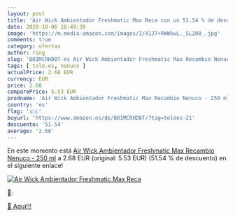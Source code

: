```yaml
---
layout: post
title: 'Air Wick Ambientador Freshmatic Max Reca con un 51.54 % de descuento'
date: 2020-10-06 18:49:39
image: 'https://m.media-amazon.com/images/I/41J7+RWWkwL._SL200_.jpg'
comments: true
category: ofertas
author: ring
slug: 'B01MCRHD8T-es Air Wick Ambientador Freshmatic Max Recambio Nenuco - 250 ml'
tags: [ tole.es, nenuco ]
actualPrice: 2.68 EUR
currency: EUR
price: 2.68
comparePrice: 5.53 EUR
prodname: 'Air Wick Ambientador Freshmatic Max Recambio Nenuco - 250 ml'
country: 'es'
flag: '🇪🇸'
buyurl: 'https://www.amazon.es/dp/B01MCRHD8T/?tag=tolees-21'
descuento: '51.54'
average: '2.68'
---
```


En este momento está [Air Wick Ambientador Freshmatic Max Recambio Nenuco - 250 ml](https://www.amazon.es/dp/B01MCRHD8T/?tag=tolees-21) a 2.68 EUR (original: 5.53 EUR) (51.54 %  de descuento) en el siguiente enlace!

[![Air Wick Ambientador Freshmatic Max Reca](https://m.media-amazon.com/images/I/41J7+RWWkwL._SL200_.jpg)](https://www.amazon.es/dp/B01MCRHD8T/?tag=tolees-21)

🔎:


[🛒 Aquí!!!](https://www.amazon.es/dp/B01MCRHD8T/?tag=tolees-21)
